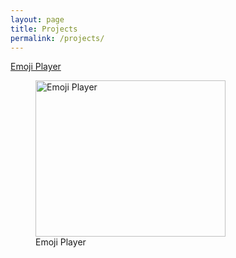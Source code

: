 ```yaml
---
layout: page
title: Projects
permalink: /projects/
---
```




[Emoji Player](http://www.emojiplayer.com)
<figure>
   <img src="http://i.imgur.com/rPdxMawg.png" alt="Emoji Player" width="304" height="250"> 
  <figcaption> Emoji Player </figcaption>
</figure>



